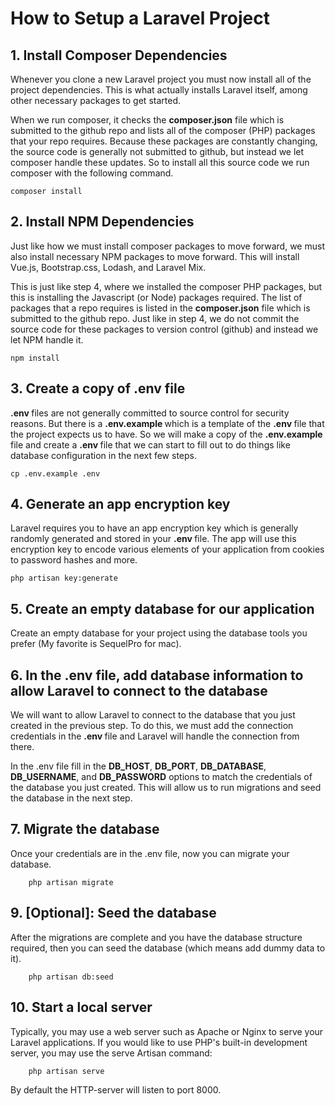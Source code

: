 <h1>How to Setup a Laravel Project</h1>

<h2>1. Install Composer Dependencies</h2>	
	<p>
	Whenever you clone a new Laravel project you must now install all of the project dependencies. This is what actually installs Laravel itself, among other necessary packages to get started.

When we run composer, it checks the <strong>composer.json</strong> file which is submitted to the github repo and lists all of the composer (PHP) packages that your repo requires. Because these packages are constantly changing, the source code is generally not submitted to github, but instead we let composer handle these updates. So to install all this source code we run composer with the following command.

    composer install

</p>

<h2>2. Install NPM Dependencies</h2>	
	<p>
	Just like how we must install composer packages to move forward, we must also install necessary NPM packages to move forward. This will install Vue.js, Bootstrap.css, Lodash, and Laravel Mix.

This is just like step 4, where we installed the composer PHP packages, but this is installing the Javascript (or Node) packages required. The list of packages that a repo requires is listed in the <strong>composer.json</strong> file which is submitted to the github repo. Just like in step 4, we do not commit the source code for these packages to version control (github) and instead we let NPM handle it.

    npm install

</p>

<h2>3. Create a copy of  .env file</h2>	
	<p>
    <strong>.env </strong> files are not generally committed to source control for security reasons. But there is a <strong>.env.example </strong> which is a template of the <strong>.env </strong> file that the project expects us to have. So we will make a copy of the <strong>.env.example </strong> file and create a <strong>.env </strong> file that we can start to fill out to do things like database configuration in the next few steps.

    cp .env.example .env

</p>

<h2>4. Generate an app encryption key</h2>	
	<p>
    Laravel requires you to have an app encryption key which is generally randomly generated and stored in your <strong>.env </strong>  file. The app will use this encryption key to encode various elements of your application from cookies to password hashes and more.

    php artisan key:generate

</p>

<h2>5. Create an empty database for our application</h2>	
	<p>
    Create an empty database for your project using the database tools you prefer (My favorite is SequelPro for mac). 
</p>

<h2>6. In the .env file, add database information to allow Laravel to connect to the database</h2>	
	<p>
   We will want to allow Laravel to connect to the database that you just created in the previous step. To do this, we must add the connection credentials in the <strong>.env </strong> file and Laravel will handle the connection from there.
       
   In the .env file fill in the <strong>DB_HOST</strong>, <strong>DB_PORT</strong>, <strong>DB_DATABASE</strong>, <strong>DB_USERNAME</strong>, and <strong>DB_PASSWORD</strong> options to match the credentials of the database you just created. This will allow us to run migrations and seed the database in the next step.
</p>

<h2>7. Migrate the database</h2>	
	<p>
    Once your credentials are in the .env file, now you can migrate your database.
    
        php artisan migrate
</p>

<h2>9. [Optional]: Seed the database</h2>	
	<p>
    After the migrations are complete and you have the database structure required, then you can seed the database (which means add dummy data to it).
    
        php artisan db:seed
</p>

<h2>10. Start a local server</h2>	
	<p>
    Typically, you may use a web server such as Apache or Nginx to serve your Laravel applications. If you  would like to use PHP's built-in development server, you may use the serve Artisan command:
    
        php artisan serve
        
By default the HTTP-server will listen to port 8000.
</p>
